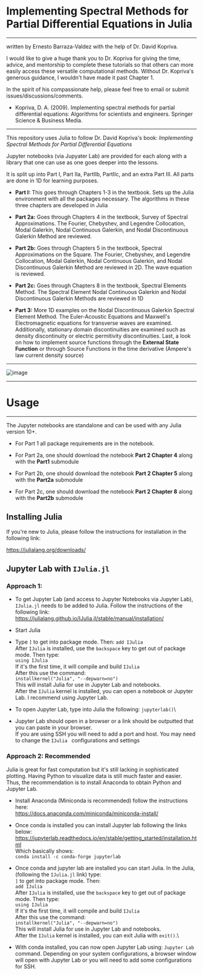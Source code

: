# **Implementing Spectral Methods for Partial Differential Equations in Julia**
----------------------------

written by Ernesto Barraza-Valdez with the help of Dr. David Kopriva.

I would like to give a huge thank you to Dr. Kopriva for giving the time, advice, and mentorship to complete these tutorials so that others can more easily access these versatile computational methods. Without Dr. Kopriva's generous guidance, I wouldn't have made it past Chapter 1. 

In the spirit of his compassionate help, please feel free to email or submit issues/discussions/comments.

- Kopriva, D. A. (2009). Implementing spectral methods for partial differential equations: Algorithms for scientists and engineers. Springer Science & Business Media.

-----------------------------

This repository uses Julia to follow Dr. David Kopriva's book: *Implementing Spectral Methods for Partial Differential Equations*

Jupyter notebooks (via Jupyater Lab) are provided for each along with a library that one can use as one goes deeper into the lessons. 

It is split up into Part I, Part IIa, PartIIb, PartIIc, and an extra Part III. All parts are done in 1D for learning purposes. 

* **Part I:** This goes through Chapters 1-3 in the textbook. Sets up the Julia environment with all the packages necessary. The algorithms in these three chapters are developed in Julia

* **Part 2a:** Goes through Chapters 4 in the textbook, Survey of Spectral Approximations. The Fourier, Chebyshev, and Legendre Collocation, Modal Galerkin, Nodal Continuous Galerkin, and Nodal Discontinuous Galerkin Method are reviewed.

* **Part 2b:** Goes through Chapters 5 in the textbook, Spectral Approximations on the Square. The Fourier, Chebyshev, and Legendre Collocation, Modal Galerkin, Nodal Continuous Galerkin, and Nodal Discontinuous Galerkin Method are reviewed in 2D. The wave equation is reviewed.

* **Part 2c:** Goes through Chapters 8 in the textbook, Spectral Elements Method. The Spectral Element Nodal Continuous Galerkin and Nodal Discontinuous Galerkin Methods are reviewed in 1D

* **Part 3:** More 1D examples on the Nodal Discontinuous Galerkin Spectral Element Method. The Euler-Acoustic Equations and Maxwell's Electromagnetic equations for transverse waves are examined. Additionally, stationary domain discontinuities are examined such as density discontinuity or electric permitivity discontinuities. Last, a look on how to implement source functions through the **External State Function** or through Source Functions in the time derivative (Ampere's law current density source)

---------------------

![image](https://github.com/Implementing-Spectral-Methods/Implementing-Spectral-Methods/assets/34816295/dfa53669-7c54-43c9-bdbb-d090f84017f9)


----------------------

# Usage

--------------------
The Jupyter notebooks are standalone and can be used with any Julia version 10+. 

* For Part 1 all package requirements are in the notebook.

* For Part 2a, one should download the notebook **Part 2 Chapter 4** along with the **Part1** submodule

* For Part 2b, one should download the notebook **Part 2 Chapter 5** along with the **Part2a** submodule

* For Part 2c, one should download the notebook **Part 2 Chapter 8** along with the **Part2b** submodule

## Installing Julia

If you're new to Julia, please follow the instructions for installation in the following link:

https://julialang.org/downloads/

## Jupyter Lab with `IJulia.jl`

### Approach 1:

*  To get Jupyter Lab (and access to Jupyter Notebooks via Jupyter Lab), `IJulia.jl` needs to be added to Julia. Follow the instructions of the following link:  https://julialang.github.io/IJulia.jl/stable/manual/installation/

*  Start Julia
*  Type `]` to get into package mode. Then:  `add IJulia`\
  After `IJulia` is installed, use the `backspace` key to get out of package mode. Then type:\
  `using IJulia`\
  If it's the first time, it will compile and build `IJulia`\
  After this use the command:\
  `installkernel("Julia", "--depwarn=no")`\
  This will install Julia for use in Jupyter Lab and notebooks.\
  After the `IJulia` kernel is installed, you can open a notebook or Jupyter Lab. I recommend using Jupyter Lab.
*  To open Jupyter Lab, type into Julia the following: `jupyterlab()`\
*  Jupyter Lab should open in a browser or a link should be outputted that you can paste in your browser.\
  If you are using SSH you will need to add a port and host. You may need to change the `IJulia ` configurations and settings

### Approach 2: Recommended

Julia is great for fast computation but it's still lacking in sophisticated plotting. Having Python to visualize data is still much faster and easier. Thus, the recommendation is to install Anaconda to obtain Python and Jupyter Lab. 

*  Install Anaconda (Miniconda is recommended) follow the instructions here:\
  https://docs.anaconda.com/miniconda/miniconda-install/

*  Once conda is installed you can install Jupyter lab following the links below:\
  https://jupyterlab.readthedocs.io/en/stable/getting_started/installation.html \
  Which basically shows: \
  `conda install -c conda-forge jupyterlab`

*  Once conda and jupyter lab are installed you can start Julia. In the Julia, (following the `IJulia.jl` link) type:\
  `]` to get into package mode. Then:\
  `add IJulia`\
  After `IJulia` is installed, use the `backspace` key to get out of package mode. Then type:\
  `using IJulia`\
  If it's the first time, it will compile and build `IJulia`\
  After this use the command:\
  `installkernel("Julia", "--depwarn=no")`\
  This will install Julia for use in Jupyter Lab and notebooks.\
  After the `IJulia` kernel is installed, you can exit Julia with `exit()`.\
*  With conda installed, you can now open Jupyter Lab using: `Jupyter Lab` command. Depending on your system configurations, a browser window will open with Jupyter Lab or you will need to add some configurations for SSH. 

